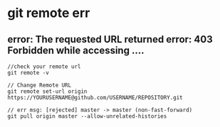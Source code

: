 
# git remote err

## error: The requested URL returned error: 403 Forbidden while accessing ....


```
//check your remote url
git remote -v

// Change Remote URL
git remote set-url origin https://YOURUSERNAME@github.com/USERNAME/REPOSITORY.git

// err msg: [rejected] master -> master (non-fast-forward)
git pull origin master --allow-unrelated-histories
```
